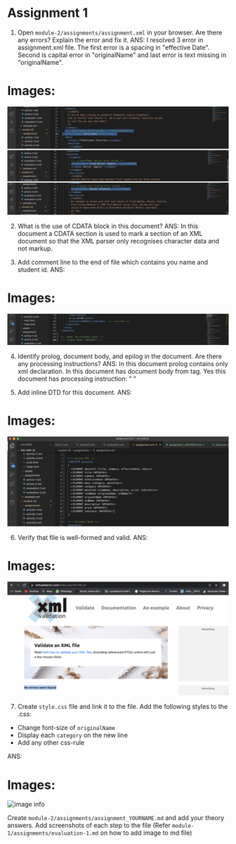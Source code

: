 # Assignment 1

1. Open `module-2/assignments/assignment.xml` in your browser. Are there any errors? Explain the error and fix it.
ANS: I resolved 3 error in assignment.xml file. The first error is a spacing in "effective Date". Second is capital error in "originalName" and last error is text missing in "originalName".

# Images:
![image info](../Error_1.png)
![image info](../Error_2.png)
![image info](../Error_3.png) 


2. What is the use of CDATA block in this document?
ANS: In this document a CDATA section is used to mark a section of an XML document so that the XML parser only recognises character data and not markup.


3. Add comment line to the end of file which contains you name and student id.
ANS: 
# Images:
![image info](../Queston_3.png)

4. Identify prolog, document body, and epilog in the document. Are there any processing instructions?
ANS: In this document prolog contains only xml declaration.
     In this document has document body from <menuInfo> tag.
     Yes this document has processing instruction: "<?xml-stylesheet type="text/css" href="style.css"?> "  


5. Add inline DTD for this document.
ANS:
# Images:
![image info](../DTD.png)


6. Verify that file is well-formed and valid.
ANS:
# Images:
![image info](../XML_Validation.png)

7. Create `style.css` file and link it to the file. Add the following styles to the .css:

- Change font-size of `originalName`
- Display each `category` on the new line
- Add any other css-rule

ANS:
# Images:
![image info](../Question_7%20CSS.png.png)


Create `module-2/assignments/assignment_YOURNAME.md` and add your theory answers. Add screenshots of each step to the file (Refer `module-1/assignments/evaluation-1.md` on how to add image to md file)